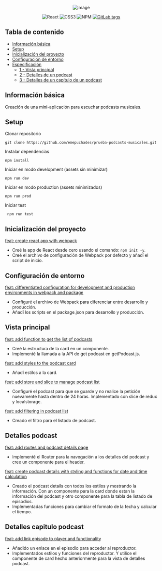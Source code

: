 <div align="center">

![image](https://github.com/emepuchades/prueba-podcasts-musicales/assets/100128850/33b8adaf-6cd9-416b-aa1b-04496ed73e03)

![React](https://img.shields.io/badge/react-%2320232a.svg?style=for-the-badge&logo=react&logoColor=%2361DAFB)
![CSS3](https://img.shields.io/badge/css3-%231572B6.svg?style=for-the-badge&logo=css3&logoColor=white)
![NPM](https://img.shields.io/badge/NPM-%23CB3837.svg?style=for-the-badge&logo=npm&logoColor=white)
[![GitLab tags](https://badgen.net/gitlab/tags/NickBusey/HomelabOS/)](https://github.com/emepuchades/prueba-podcasts-musicales/tags)

</div>

## Tabla de contenido
- [Información básica](#info-básica)
- [Setup](#setup)
- [Inicialización del proyecto](#especificación-técnica)
- [Configuración de entorno](#configuracion-entorno)
- [Especificación](#especificación)
  - [1 - Vista principal](#1---vista-principal)
  - [2 - Detalles de un podcast](#2---detalles-podcast)
  - [3 - Detalles de un capítulo de un podcast](#3---detalles-capitulo-podcast)


## Información básica
Creación de una mini-aplicación para escuchar podcasts musicales.

## Setup

Clonar repositorio
```
git clone https://github.com/emepuchades/prueba-podcasts-musicales.git
```

Instalar dependencias
```
npm install
```

Iniciar en modo development (assets sin minimizar)
```
npm run dev
```

Iniciar en modo production (assets minimizados)
```
npm run prod
```

Iniciar test
```
 npm run test
```

## Inicialización del proyecto
[feat: create react app with webpack](https://github.com/emepuchades/prueba-podcasts-musicales/commit/8d2b46c4f8898eb6f83e70239356dc1d27631bb8)
  - Creé la app de React desde cero usando el comando: `npm init -y`.
  - Creé el archivo de configuración de Webpack por defecto y añadí el script de inicio.

## Configuración de entorno
[feat: differentiated configuration for development and production environments in webpack and package](https://github.com/emepuchades/prueba-podcasts-musicales/commit/8e9eea31f18bc80fa1a02863750831df25b680c7)
  - Configuré el archivo de Webpack para diferenciar entre desarrollo y producción.
  - Añadí los scripts en el package.json para desarrollo y producción.

## Vista principal
[feat: add function to get the list of podcasts](https://github.com/emepuchades/prueba-podcasts-musicales/commit/b429c4f27c5aa6d27356829d6e4ffdb6e06b9e70)
  - Creé la estructura de la card en un componente.
  - Implementé la llamada a la API de get podcast en getPodcast.js.
    
[feat: add styles to the podcast card](https://github.com/emepuchades/prueba-podcasts-musicales/commit/08b5a36725b46562a901a6088925a78141c6f390)
  - Añadí estilos a la card.

[feat: add store and slice to manage podcast list](https://github.com/emepuchades/prueba-podcasts-musicales/commit/d36580e01559d86a2b085e0728028809c9d120f2)
  - Configuré el podcast para que se guarde y no realice la petición nuevamente hasta dentro de 24 horas. Implementado con slice de redux y localstorage.

[feat: add filtering in podcast list](https://github.com/emepuchades/prueba-podcasts-musicales/commit/cee46b5ab131d244d64649d0cf99f0de6216498a)
  - Creado el filtro para el listado de podcast.

## Detalles podcast
[feat: add routes and podcast details page](https://github.com/emepuchades/prueba-podcasts-musicales/commit/654367331fda10709f6af18347dc851c6be4d465)
  - Implementé el Router para la navegación a los detalles del podcast y cree un componente para el header.
    
[feat: create podcast details with styling and functions for date and time calculation](https://github.com/emepuchades/prueba-podcasts-musicales/commit/8ff488e8ae83a770b77dc7532da700b984d6f15c)
  - Creado el podcast details con todos los estilos y mostrando la información. Con un componente para la card donde estan la información del podcast y otro componente para la tabla de listado de episodios.
  - Implementadas funciones para cambiar el formato de la fecha y calcular el tiempo.

## Detalles capitulo podcast
[feat: add link episode to player and functionality](https://github.com/emepuchades/prueba-podcasts-musicales/commit/3f16da241bd7fe22b124b572d4ec3351555c53f4)
  - Añadido un enlace en el episodio para acceder al reproductor.
  - Implementados estilos y funciones del reproductor. Y utilice el componente de card hecho anteriormente para la vista de detalles podcast.
